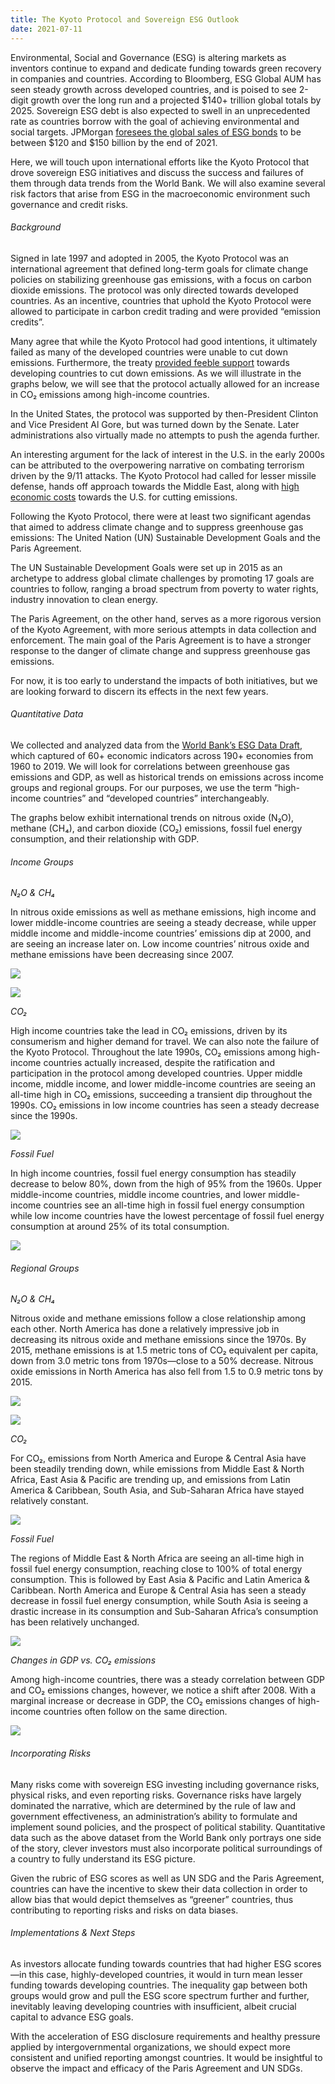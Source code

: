 ```yaml
---
title: The Kyoto Protocol and Sovereign ESG Outlook
date: 2021-07-11
---
```


<div class="divider"></div>

Environmental, Social and Governance (ESG) is altering markets as inventors continue to expand and dedicate funding towards green recovery in companies and countries. According to Bloomberg, ESG Global AUM has seen steady growth across developed countries, and is poised to see 2-digit growth over the long run and a projected $140+ trillion global totals by 2025. Sovereign ESG debt is also expected to swell in an unprecedented rate as countries borrow with the goal of achieving environmental and social targets. JPMorgan [foresees the global sales of ESG bonds](https://www.bloomberg.com/news/articles/2021-02-04/jpmorgan-s-esg-debt-head-expects-sustainability-linked-bond-boom]) to be between $120 and $150 billion by the end of 2021.

Here, we will touch upon international efforts like the Kyoto Protocol that drove sovereign ESG initiatives and discuss the success and failures of them through data trends from the World Bank. We will also examine several risk factors that arise from ESG in the macroeconomic environment such governance and credit risks.

###### Background

Signed in late 1997 and adopted in 2005, the Kyoto Protocol was an international agreement that defined long-term goals for climate change policies on stabilizing greenhouse gas emissions, with a focus on carbon dioxide emissions. The protocol was only directed towards developed countries. As an incentive, countries that uphold the Kyoto Protocol were allowed to participate in carbon credit trading and were provided “emission credits”. 

Many agree that while the Kyoto Protocol had good intentions, it ultimately failed as many of the developed countries were unable to cut down emissions. Furthermore, the treaty [provided feeble support](https://documents.worldbank.org/curated/en/669801521338458808/pdf/Tanzania-CPF-FY18-22-SECPO-February-14-02212018.pdf) towards developing countries to cut down emissions. As we will illustrate in the graphs below, we will see that the protocol actually allowed for an increase in CO₂ emissions among high-income countries. 

In the United States, the protocol was supported by then-President Clinton and Vice President Al Gore, but was turned down by the Senate. Later administrations also virtually made no attempts to push the agenda further. 

An interesting argument for the lack of interest in the U.S. in the early 2000s can be attributed to the overpowering narrative on combating terrorism driven by the 9/11 attacks. The Kyoto Protocol had called for lesser missile defense, hands off approach towards the Middle East, along with [high economic costs](https://sloanreview.mit.edu/article/the-lessons-of-kyoto-2/) towards the U.S. for cutting emissions.

Following the Kyoto Protocol, there were at least two significant agendas that aimed to address climate change and to suppress greenhouse gas emissions: The United Nation (UN) Sustainable Development Goals and the Paris Agreement.

The UN Sustainable Development Goals were set up in 2015 as an archetype to address global climate challenges by promoting 17 goals are countries to follow, ranging a broad spectrum from poverty to water rights, industry innovation to clean energy.

The Paris Agreement, on the other hand, serves as a more rigorous version of the Kyoto Agreement, with more serious attempts in data collection and enforcement. The main goal of the Paris Agreement is to have a stronger response to the danger of climate change and suppress greenhouse gas emissions.

For now, it is too early to understand the impacts of both initiatives, but we are looking forward to discern its effects in the next few years.

###### Quantitative Data

We collected and analyzed data from the [World Bank’s ESG Data Draft](https://datacatalog.worldbank.org/dataset/environment-social-and-governance-data), which captured of 60+ economic indicators across 190+ economies from 1960 to 2019. We will look for correlations between greenhouse gas emissions and GDP, as well as historical trends on emissions across income groups and regional groups. For our purposes, we use the term “high-income countries” and “developed countries” interchangeably. 

The graphs below exhibit international trends on nitrous oxide (N₂O), methane (CH₄), and carbon dioxide (CO₂) emissions, fossil fuel energy consumption, and their relationship with GDP.

###### Income Groups

_N₂O & CH₄_

In nitrous oxide emissions as well as methane emissions, high income and lower middle-income countries are seeing a steady decrease, while upper middle income and middle-income countries’ emissions dip at 2000, and are seeing an increase later on. Low income countries’ nitrous oxide and methane emissions have been decreasing since 2007.

![](./fig1.png)

![](./fig3.png)

_CO₂_

High income countries take the lead in CO₂ emissions, driven by its consumerism and higher demand for travel. We can also note the failure of the Kyoto Protocol. Throughout the late 1990s, CO₂ emissions among high-income countries actually increased, despite the ratification and participation in the protocol among developed countries. Upper middle income, middle income, and lower middle-income countries are seeing an all-time high in CO₂ emissions, succeeding a transient dip throughout the 1990s. CO₂ emissions in low income countries has seen a steady decrease since the 1990s.

![](./fig5.png)

_Fossil Fuel_

In high income countries, fossil fuel energy consumption has steadily decrease to below 80%, down from the high of 95% from the 1960s. Upper middle-income countries, middle income countries, and lower middle-income countries see an all-time high in fossil fuel energy consumption while low income countries have the lowest percentage of fossil fuel energy consumption at around 25% of its total consumption.

![](./fig7.png)


###### Regional Groups

_N₂O & CH₄_

Nitrous oxide and methane emissions follow a close relationship among each other. North America has done a relatively impressive job in decreasing its nitrous oxide and methane emissions since the 1970s. By 2015, methane emissions is at 1.5 metric tons of CO₂ equivalent per capita, down from 3.0 metric tons from 1970s—close to a 50% decrease. Nitrous oxide emissions in North America has also fell from 1.5 to 0.9 metric tons by 2015.

![](./fig2.png)

![](./fig4.png)

_CO₂_

For CO₂, emissions from North America and Europe & Central Asia have been steadily trending down, while emissions from Middle East & North Africa, East Asia & Pacific are trending up, and emissions from Latin America & Caribbean, South Asia, and Sub-Saharan Africa have stayed relatively constant.

![](./fig6.png)

_Fossil Fuel_

The regions of Middle East & North Africa are seeing an all-time high in fossil fuel energy consumption, reaching close to 100% of total energy consumption. This is followed by East Asia & Pacific and Latin America & Caribbean. North America and Europe & Central Asia has seen a steady decrease in fossil fuel energy consumption, while South Asia is seeing a drastic increase in its consumption and Sub-Saharan Africa’s consumption has been relatively unchanged.

![](./fig8.png)

_Changes in GDP vs. CO₂ emissions_

Among high-income countries, there was a steady correlation between GDP and CO₂ emissions changes, however, we notice a shift after 2008. With a marginal increase or decrease in GDP, the CO₂ emissions changes of high-income countries often follow on the same direction. 

![](./fig16.png)

###### Incorporating Risks

Many risks come with sovereign ESG investing including governance risks, physical risks, and even reporting risks. Governance risks have largely dominated the narrative, which are determined by the rule of law and government effectiveness, an administration’s ability to formulate and implement sound policies, and the prospect of political stability. Quantitative data such as the above dataset from the World Bank only portrays one side of the story, clever investors must also incorporate political surroundings of a country to fully understand its ESG picture.

Given the rubric of ESG scores as well as UN SDG and the Paris Agreement, countries can have the incentive to skew their data collection in order to allow bias that would depict themselves as “greener” countries, thus contributing to reporting risks and risks on data biases.

###### Implementations & Next Steps

As investors allocate funding towards countries that had higher ESG scores—in this case, highly-developed countries, it would in turn mean lesser funding towards developing countries.  The inequality gap between both groups would grow and pull the ESG score spectrum further and further, inevitably leaving developing countries with insufficient, albeit crucial capital to advance ESG goals.

With the acceleration of ESG disclosure requirements and healthy pressure applied by intergovernmental organizations, we should expect more consistent and unified reporting amongst countries. It would be insightful to observe the impact and efficacy of the Paris Agreement and UN SDGs.

